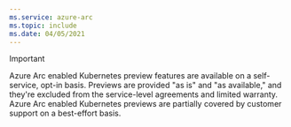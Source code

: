 ```yaml
---
ms.service: azure-arc
ms.topic: include
ms.date: 04/05/2021
---
```


> [!IMPORTANT]
> Azure Arc enabled Kubernetes preview features are available on a self-service, opt-in basis. Previews are provided "as is" and "as available," and they're excluded from the service-level agreements and limited warranty. Azure Arc enabled Kubernetes previews are partially covered by customer support on a best-effort basis.